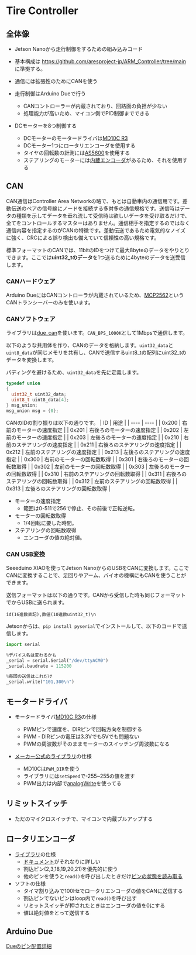# Tire Controller

## 全体像
* Jetson Nanoから走行制御をするための組み込みコード
* 基本構成は https://github.com/aresproject-jp/ARM_Controller/tree/main に準拠する。

* 通信には拡張性のためにCANを使う
* 走行制御はArduino Dueで行う
    * CANコントローラーが内蔵されており、回路面の負担が少ない
    * 処理能力が高いため、マイコン側でPID制御までできる
* DCモーターを8つ制御する
    * DCモーターのモータードライバは[MD10C R3](https://www.cytron.io/p-10amp-5v-30v-dc-motor-driver)
    * DCモーター1つにロータリエンコーダを使用する
    * タイヤの回転数の計測には[AS5600](https://ams.com/ja/as5600)を使用する
    * ステアリングのモーターには[内蔵エンコーダ](https://www.pololu.com/product/4757)があるため、それを使用する

## CAN
CAN通信はController Area Networkの略で、もとは自動車内の通信用です。差動伝送のペアの信号線にノードを接続する多対多の通信規格です。送信時はデータの種類を示してデータを垂れ流して受信時は欲しいデータを受け取るだけで、全てをコントロールするマスターはありません。通信相手を指定するのではなく通信内容を指定するのがCANの特徴です。差動伝送であるため電気的なノイズに強く、CRCによる誤り検出も備えていて信頼性の高い規格です。

標準フォーマットのCANでは、11bitのIDをつけて最大8byteのデータをやりとりできます。ここでは**uint32_tのデータ**を1つ送るために4byteのデータを送受信します。

### CANハードウェア
Arduino DueにはCANコントローラが内蔵されているため、[MCP2562](https://akizukidenshi.com/catalog/g/gI-14383/)というCANトランシーバーのみを使います。

### CANソフトウェア
ライブラリは[due_can](https://github.com/collin80/due_can)を使います。```CAN_BPS_1000K```として1Mbpsで通信します。

以下のような共用体を作り、CANのデータを格納します。```uint32_data```と```uint8_data```が同じメモリを共有し、CANで送信するuint8_tの配列にuint32_tのデータを変換します。

パディングを避けるため、```uint32_data```を先に定義します。


```cpp
typedef union
{
  uint32_t uint32_data;
  uint8_t uint8_data[4];
} msg_union;
msg_union msg = {0};
```

CANのIDの割り振りは以下の通りです。
|  ID  |  用途  |
| ---- | ---- |
|  0x200  |  右前のモーターの速度指定  |
|  0x201  |  右後ろのモーターの速度指定  |
|  0x202  |  左前のモーターの速度指定  |
|  0x203  |  左後ろのモーターの速度指定  |
|  0x210  |  右前のステアリングの速度指定 |
|  0x211  |  右後ろのステアリングの速度指定  |
|  0x212  |  左前のステアリングの速度指定  |
|  0x213  |  左後ろのステアリングの速度指定  |
|  0x300  |  右前のモーターの回転数取得  |
|  0x301  |  右後ろのモーターの回転数取得  |
|  0x302  |  左前のモーターの回転数取得  |
|  0x303  |  左後ろのモーターの回転数取得  |
|  0x310  |  右前のステアリングの回転数取得  |
|  0x311  |  右後ろのステアリングの回転数取得  |
|  0x312  |  左前のステアリングの回転数取得  |
|  0x313  |  左後ろのステアリングの回転数取得  |


* モーターの速度指定
    * 範囲は0-511で256で停止、その前後で正転逆転。
* モーターの回転数取得
    * 1/4回転に要した時間。
* ステアリングの回転数取得
    * エンコーダの値の絶対値。

### CAN USB変換
Seeeduino XIAOを使ってJetson NanoからのUSBをCANに変換します。ここでCANに変換することで、足回りやアーム、バイオの機構にもCANを使うことができます。

送信フォーマットは以下の通りです。CANから受信した時も同じフォーマットでからUSBに送られます。
```
id(16進数表記),数値(10進数uint32_t)\n
```

Jetsonからは、```pip install pyserial```でインストールして、以下のコードで送信します。
```python
import serial

%デバイス名は変わるかも
_serial = serial.Serial("/dev/ttyACM0")
_serial.baudrate = 115200

%毎回の送信はこれだけ
_serial.write("101,300\n")
```

## モータードライバ

* モータードライバ[MD10C R3](https://www.cytron.io/p-10amp-5v-30v-dc-motor-driver)の仕様
    * PWMピンで速度を、DIRピンで回転方向を制御する
    * PWM・DIRピンの電圧は3.3Vでも5Vでも問題ない
    * PWMの周波数がそのままモーターのスイッチング周波数になる

* [メーカー公式のライブラリ](https://www.arduino.cc/reference/en/libraries/cytron-motor-drivers-library/)の仕様
    * MD10Cは```PWM_DIR```を使う
    * ライブラリには```setSpeed```で-255~255の値を渡す
    * PWM出力は内部で[analogWrite](https://github.com/CytronTechnologies/CytronMotorDriver/blob/master/CytronMotorDriver.cpp#L29)を使ってる

## リミットスイッチ
* ただのマイクロスイッチで、マイコンで内蔵プルアップする

## ロータリエンコーダ
* [ライブラリ](https://www.arduino.cc/reference/en/libraries/encoder/)の仕様
    * [ドキュメント](https://www.pjrc.com/teensy/td_libs_Encoder.html)がそれなりに詳しい
    * 割込ピン(2,3,18,19,20,21)を優先的に使う
    * 他のピンを使うと```read()```を呼び出したときだけ[ピンの状態を読み取る](https://www.pjrc.com/teensy/td_libs_Encoder.html#polling)
* ソフトの仕様
    * タイマ割り込みで100Hzでロータリエンコーダの値をCANに送信する
    * 割込ピンでないピンはloop内で```read()```を呼び出す
    * リミットスイッチが押されたときはエンコーダの値を0にする
    * 値は絶対値をとって送信する

## Arduino Due
[Dueのピン配置詳細](https://docs.arduino.cc/hacking/hardware/PinMappingSAM3X)